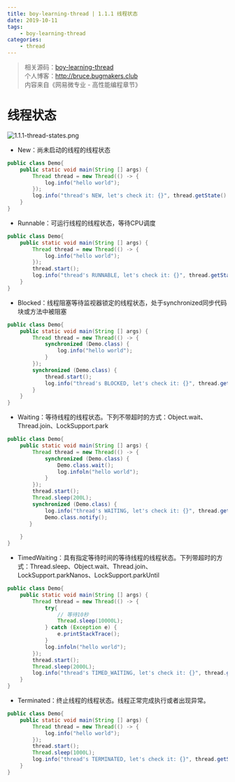 ```yaml
---
title: boy-learning-thread | 1.1.1 线程状态
date: 2019-10-11
tags: 
    - boy-learning-thread
categories: 
    - thread
---
```

<!-- more -->
> 相关源码：[boy-learning-thread](https://github.com/BruceOuyang/boy-learning-thread)   
> 个人博客：http://bruce.bugmakers.club  
> 内容来自《网易微专业 - 高性能编程章节》

# 线程状态

![1.1.1-thread-states.png](https://upload-images.jianshu.io/upload_images/5792176-0f147c0603468f74.png?imageMogr2/auto-orient/strip%7CimageView2/2/w/1240)

* New：尚未启动的线程的线程状态
```java
public class Demo{
    public static void main(String [] args) {
        Thread thread = new Thread(() -> {
            log.info("hello world");
        });
        log.info("thread's NEW, let's check it: {}", thread.getState().toString());     
    }
}
```

* Runnable：可运行线程的线程状态，等待CPU调度
```java
public class Demo{
    public static void main(String [] args) {
        Thread thread = new Thread(() -> {
            log.info("hello world");
        });
        thread.start();
        log.info("thread's RUNNABLE, let's check it: {}", thread.getState().toString());     
    }
}
```

* Blocked：线程阻塞等待监视器锁定的线程状态，处于synchronized同步代码块或方法中被阻塞
```java
public class Demo{
    public static void main(String [] args) {
        Thread thread = new Thread(() -> {
            synchronized (Demo.class) {
                log.info("hello world");
            }
        });
        synchronized (Demo.class) {
            thread.start();
            log.info("thread's BLOCKED, let's check it: {}", thread.getState().toString());     
        }
    }
}
```

* Waiting：等待线程的线程状态。下列不带超时的方式：Object.wait、Thread.join、LockSupport.park
```java
public class Demo{
    public static void main(String [] args) {
        Thread thread = new Thread(() -> {
            synchronized (Demo.class) {
                Demo.class.wait();
                log.infoln("hello world");
            }
        });
        thread.start();
        Thread.sleep(200L);
        synchronized (Demo.class) {
            log.info("thread's WAITING, let's check it: {}", thread.getState().toString());
            Demo.class.notify();
       }
        
    }
}
```

* TimedWaiting：具有指定等待时间的等待线程的线程状态。下列带超时的方式：Thread.sleep、Object.wait、Thread.join、LockSupport.parkNanos、LockSupport.parkUntil
```java
public class Demo{
    public static void main(String [] args) {
        Thread thread = new Thread(() -> {
            try{
                // 等待10秒
                Thread.sleep(10000L);
            } catch (Exception e) {
                e.printStackTrace();
            }
            log.infoln("hello world");
        });
        thread.start();
        Thread.sleep(2000L);
        log.info("thread's TIMED_WAITING, let's check it: {}", thread.getState().toString());
    }
}
```

* Terminated：终止线程的线程状态。线程正常完成执行或者出现异常。
```java
public class Demo{
    public static void main(String [] args) {
        Thread thread = new Thread(() -> {
            log.info("hello world");
        });
        thread.start();
        Thread.sleep(1000L);
        log.info("thread's TERMINATED, let's check it: {}", thread.getState().toString());     
    }
}
```
